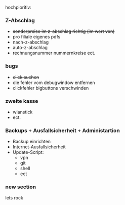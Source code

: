 hochpioritiv:


### Z-Abschlag ###
 * <del> sonderpreise im z-abschlag richtig (im wert von) </del>
 * pro filiale eigenes pdfs
 * nach-z-abschlag
 * auto-z-abschlag 
 * rechnungsnummer nummernkreise ect.

### bugs ###
 * <del> click suchen </del>
 * die fehler vom debugwindow entfernen
 * clickfehler bigbuttons verschwinden

### zweite kasse ###
 * wlanstick
 * ect.
   
### Backups + Ausfallsicherheit + Administartion ###
 * Backup einrichten
 * Internet-Ausfallsicherheit
 * Update-Script:
 	* vpn
	* git
	* shell
	* ect

### new section ###
lets rock
